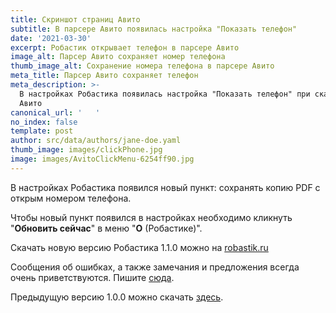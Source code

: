 ```yaml
---
title: Скриншот страниц Авито
subtitle: В парсере Авито появилась настройка "Показать телефон"
date: '2021-03-30'
excerpt: Робастик открывает телефон в парсере Авито
image_alt: Парсер Авито сохраняет номер телефона
thumb_image_alt: Сохранение номера телефона в парсере Авито
meta_title: Парсер Авито сохраняет телефон
meta_description: >-
  В настройках Робастика появилась настройка "Показать телефон" при скачивании с
  Авито
canonical_url: '   '
no_index: false
template: post
author: src/data/authors/jane-doe.yaml
thumb_image: images/clickPhone.jpg
image: images/AvitoClickMenu-6254ff90.jpg
---
```

В настройках Робастика появился новый пункт: сохранять копию PDF с открым номером телефона.

Чтобы новый пункт появился в настройках необходимо кликнуть "**Обновить сейчас**" в меню "**О** (Робастике)".

Скачать новую версию Робастика 1.1.0 можно на [robastik.ru](https://robastik.ru/)

Сообщения об ошибках, а также замечания и предложения всегда очень приветствуются. Пишите [сюда](https://www.notion.so/35af522f0f884c2196c9c827c6148f24).

Предыдущую версию 1.0.0 можно скачать [здесь](https://drive.google.com/drive/folders/1cokLSNFInnHOIDUydIFxrE8FDEWb2kBm).
